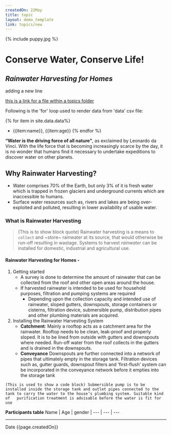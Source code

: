 ```yaml
---
createdOn: 22May
title: topic
layout: demo_template
link: topics/new
---
```


{% include puppy.jpg %}

#  Conserve Water, Conserve Life!

## _Rainwater Harvesting for Homes_

adding a new line

[this is a link for a file within a topics folder]({{page.link}})

Following is the 'for' loop used to render data from 'data' csv file:

{% for item in site.data.data%}
-  {{item:name}}, {{item:age}}
{% endfor %}

**“Water is the driving force of all nature”**, as exclaimed by Leonardo da Vinci. With the life force that is becoming increasingly scarce by the day, it is no wonder that humans find it necessary to undertake expeditions to discover water on other planets.

## Why Rainwater Harvesting?

- Water comprises 70% of the Earth, but only 3% of it is fresh water which is trapped in frozen glaciers and underground currents which are inaccessible to humans.
- Surface water resources such as, rivers and lakes are being over-exploited and polluted, resulting in lower availability of usable water.

### What is Rainwater Harvesting

> (This is to show block quote) Rainwater harvesting is a means to `collect` and ~store~ rainwater at its source, that would otherwise be run-off resulting in wastage. Systems to harvest _rainwater_ can be installed for domestic, industrial and agricultural use.

#### Rainwater Harvesting for Homes -

1. Getting started
    -  A survey is done to determine the amount of rainwater that can be collected from the roof and other open areas around the house.
    -  If harvested rainwater is intended to be used for household purposes, filtration and pumping systems are required
        - Depending upon the collection capacity and intended use of rainwater, sloped gutters, downspouts, storage containers or cisterns, filtration device, submersible pump, distribution pipes and other plumbing materials are acquired.
1. Installing the Rainwater Harvesting System
    - **Catchment**:
      Mainly a rooftop acts as a catchment area for the rainwater. Rooftop needs to be clean, leak-proof and properly sloped. It is to be lined from outside with gutters and downspouts where needed. Run-off water from the roof collects in the gutters and is drained in the downspouts.
    - **Conveyance**
     Downspouts are further connected into a network of pipes that ultimately empty in the storage tank. Filtration devices such as, gutter guards, downspout filters and ‘first-flush’ system can be incorporated in the conveyance network before it empties into the storage tank

``` (This is used to show a code block) Submersible pump is to be installed inside the storage tank and outlet pipes connected to the tank to carry the water to the house’s plumbing system. Suitable kind of   purification treatment is advisable before the water is fit for use ```

**Participants table**
Name | Age | gender |
--- | --- | ---

-------
Date {{page.createdOn}}